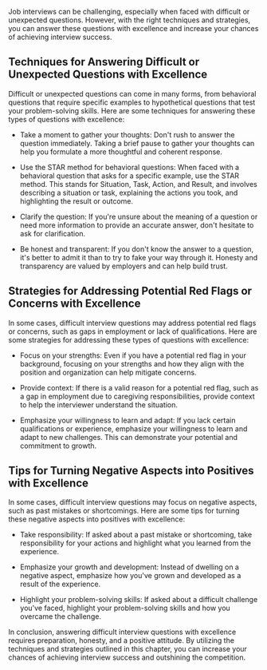 
Job interviews can be challenging, especially when faced with difficult or unexpected questions. However, with the right techniques and strategies, you can answer these questions with excellence and increase your chances of achieving interview success.

Techniques for Answering Difficult or Unexpected Questions with Excellence
--------------------------------------------------------------------------

Difficult or unexpected questions can come in many forms, from behavioral questions that require specific examples to hypothetical questions that test your problem-solving skills. Here are some techniques for answering these types of questions with excellence:

* Take a moment to gather your thoughts: Don't rush to answer the question immediately. Taking a brief pause to gather your thoughts can help you formulate a more thoughtful and coherent response.

* Use the STAR method for behavioral questions: When faced with a behavioral question that asks for a specific example, use the STAR method. This stands for Situation, Task, Action, and Result, and involves describing a situation or task, explaining the actions you took, and highlighting the result or outcome.

* Clarify the question: If you're unsure about the meaning of a question or need more information to provide an accurate answer, don't hesitate to ask for clarification.

* Be honest and transparent: If you don't know the answer to a question, it's better to admit it than to try to fake your way through it. Honesty and transparency are valued by employers and can help build trust.

Strategies for Addressing Potential Red Flags or Concerns with Excellence
-------------------------------------------------------------------------

In some cases, difficult interview questions may address potential red flags or concerns, such as gaps in employment or lack of qualifications. Here are some strategies for addressing these types of questions with excellence:

* Focus on your strengths: Even if you have a potential red flag in your background, focusing on your strengths and how they align with the position and organization can help mitigate concerns.

* Provide context: If there is a valid reason for a potential red flag, such as a gap in employment due to caregiving responsibilities, provide context to help the interviewer understand the situation.

* Emphasize your willingness to learn and adapt: If you lack certain qualifications or experience, emphasize your willingness to learn and adapt to new challenges. This can demonstrate your potential and commitment to growth.

Tips for Turning Negative Aspects into Positives with Excellence
----------------------------------------------------------------

In some cases, difficult interview questions may focus on negative aspects, such as past mistakes or shortcomings. Here are some tips for turning these negative aspects into positives with excellence:

* Take responsibility: If asked about a past mistake or shortcoming, take responsibility for your actions and highlight what you learned from the experience.

* Emphasize your growth and development: Instead of dwelling on a negative aspect, emphasize how you've grown and developed as a result of the experience.

* Highlight your problem-solving skills: If asked about a difficult challenge you've faced, highlight your problem-solving skills and how you overcame the challenge.

In conclusion, answering difficult interview questions with excellence requires preparation, honesty, and a positive attitude. By utilizing the techniques and strategies outlined in this chapter, you can increase your chances of achieving interview success and outshining the competition.

